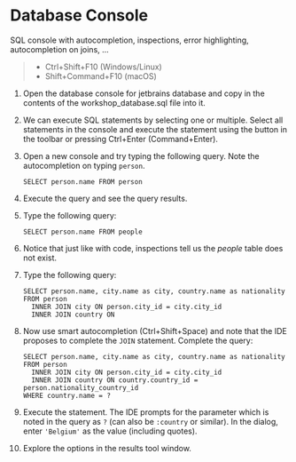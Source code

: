 # Database Console

SQL console with autocompletion, inspections, error highlighting, autocompletion on joins, ...

> * Ctrl+Shift+F10 (Windows/Linux)
> * Shift+Command+F10 (macOS)

1. Open the database console for jetbrains database and copy in the contents of the workshop_database.sql file into it.
2. We can execute SQL statements by selecting one or multiple. Select all statements in the console and execute
   the statement using the button in the toolbar or pressing Ctrl+Enter (Command+Enter).
3. Open a new console and try typing the following query. Note the autocompletion on typing `person`.

   `SELECT person.name FROM person`

4. Execute the query and see the query results.
5. Type the following query:

   `SELECT person.name FROM people`

6. Notice that just like with code, inspections tell us the _people_ table does not exist.
7. Type the following query:

    ```
    SELECT person.name, city.name as city, country.name as nationality
    FROM person
      INNER JOIN city ON person.city_id = city.city_id
      INNER JOIN country ON
    ```

8. Now use smart autocompletion (Ctrl+Shift+Space) and note that the IDE proposes to complete the `JOIN` statement.
   Complete the query:

    ```
    SELECT person.name, city.name as city, country.name as nationality
    FROM person
      INNER JOIN city ON person.city_id = city.city_id
      INNER JOIN country ON country.country_id = person.nationality_country_id
    WHERE country.name = ?
    ```

9. Execute the statement. The IDE prompts for the parameter which is noted in the query as `?` (can also be `:country`
   or similar).
   In the dialog, enter `'Belgium'` as the value (including quotes).
10. Explore the options in the results tool window.
